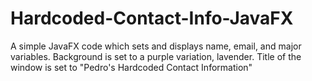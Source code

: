 # Hardcoded-Contact-Info-JavaFX
A simple JavaFX code which sets and displays name, email, and major variables. 
Background is set to a purple variation, lavender. Title of the window is set to "Pedro's Hardcoded Contact Information"

